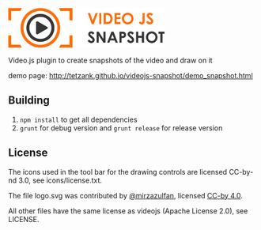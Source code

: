 <img height="80" src="https://raw.githubusercontent.com/tetzank/videojs-snapshot/master/logo.svg">

Video.js plugin to create snapshots of the video and draw on it

demo page:
http://tetzank.github.io/videojs-snapshot/demo_snapshot.html

## Building

1. `npm install` to get all dependencies
2. `grunt` for debug version and `grunt release` for release version

## License

The icons used in the tool bar for the drawing controls are licensed CC-by-nd 3.0, see icons/license.txt.

The file logo.svg was contributed by [@mirzazulfan](https://github.com/mirzazulfan), licensed [CC-by 4.0](http://creativecommons.org/licenses/by/4.0/).

All other files have the same license as videojs (Apache License 2.0), see LICENSE.
